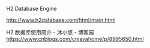 H2 Database Engine

<http://www.h2database.com/html/main.html>

H2 数据库使用简介 - 沐小悠 - 博客园
<https://www.cnblogs.com/cnjavahome/p/8995650.html>
